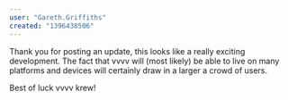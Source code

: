 ```yaml
---
user: "Gareth.Griffiths"
created: "1396438506"
---
```


Thank you for posting an update, this looks like a really exciting development. The fact that vvvv will (most likely) be able to live on many platforms and devices will certainly draw in a larger a crowd of users.

Best of luck vvvv krew!
